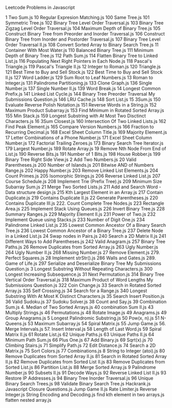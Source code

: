 Leetcode Problems in Javascript

1 Two Sum.js
10 Regular Expresion Matching.js
100 Same Tree.js
101 Symmetric Tree.js
102 Binary Tree Level Order Traversal.js
103 Binary Tree Zigzag Level Order Traversal.js
104 Maximum Depth of Binary Tree.js
105 Construct Binary Tree from Preorder and Inorder Traversal.js
106 Construct Binary Tree from Inorder and Postorder Traversal.js
107 Binary Tree Level Order Traversal II.js
108 Convert Sorted Array to Binary Search Tree.js
11 Container With Most Water.js
110 Balanced Binary Tree.js
111 Minimum Depth of Binary Tree.js
112 Path Sum.js
114 Flatten Binary Tree to Linked List.js
116 Populating Next Right Pointers in Each Node.js
118 Pascal's Triangle.js
119 Pascal's Triangle II.js
12 Integer to Roman.js
120 Triangle.js
121 Best Time to Buy and Sell Stock.js
122 Best Time to Buy and Sell Stock II.js
127 Word Ladder.js
129 Sum Root to Leaf Numbers.js
13 Roman to Integer.js
131 Palindrome Partitioning.js
133 Clone Graph.js
136 Single Number.js
137 Single Number II.js
139 Word Break.js
14 Longest Common Prefix.js
141 Linked List Cycle.js
144 Binary Tree Preorder Traversal My Submissions Question.js
146 LRU Cache.js
148 Sort List.js
15 3Sum.js
150 Evaluate Reverse Polish Notation.js
151 Reverse Words in a String.js
152 Maximum Product Subarray.js
153 Find Minimum in Rotated Sorted Array.js
155 Min Stack.js
159 Longest Substring with At Most Two Disctinct Characters.js
16 3Sum Closest.js
160 Intersection Of Two Linked Lists.js
162 Find Peak Element.js
165 Compare Version Numbers.js
166 Fraction to Recurring Decimal.js
168 Excel Sheet Column Title.js
169 Majority Element.js
17 Letter Combinations of a Phone Number.js
171 Excel Sheet Column Number.js
172 Factorial Trailing Zeroes.js
173 Binary Search Tree Iterator.js
179 Largest Number.js
189 Rotate Array.js
19 Remove Nth Node From End of List.js
190 Reverse Bits.js
191 Number of 1 Bits.js
198 House Robber.js
199 Binary Tree Right Side View.js
2 Add Two Numbers.js
20 Valid Parentheses.js
200 Number of Islands.js
201 Bitwise AND of Numbers Range.js
202 Happy Number.js
203 Remove Linked List Elements.js
204 Count Primes.js
205 Isomorphic Strings.js
206 Reverse Linked List.js
207 Course Schedule.js
208 Implement Trie (Prefix Tree).js
209 Minimum Size Subarray Sum.js
21 Merge Two Sorted Lists.js
211 Add and Search Word - Data structure design.js
215 Kth Largest Element in an Array.js
217 Contain Duplicate.js
219 Contains Duplicate II.js
22 Generate Parentheses.js
220 Contains Duplicate III.js
222. Count Complete Tree Nodes.js
223 Rectangle Area.js
225 Implement Stack Using Queues.js
226 Invert Binary Tree.js
228 Summary Ranges.js
229 Majority Element II.js
231 Power of Two.js
232 Implement Queue using Stacks.js
233 Number of Digit One.js
234 Palindrome Linked List.js
235 Lowest Common Ancestor Of a Binary Search Tree.js
236 Lowest Common Ancestor of a Binary Tree.js
237 Delete Node in a Linked List.js
24 Swap nodes in Pairs.js
240 Search a 2D Matrix II.js
241 Different Ways to Add Parentheses.js
242 Valid Anagram.js
257 Binary Tree Paths.js
26 Remove Duplicates from Sorted Array.js
263 Ugly Number.js
264 Ugly Number II.js
268 Missing Number.js
27 Remove Element.js
279. Perfect Squares.js
28 Implement strStr().js
286 Walls and Gates.js
289. Game of Life.js
297 Serialize and Deserialize Binary Tree My Submissions Question.js
3 Longest Substring Without Repeating Characters.js
300 Longest Increasing Subsequence.js
31 Next Permutation.js
314 Binary Tree Vertical Order Traversal.js
318 Maximum Product of Word Lengths My Submissions Question.js
322 Coin Change.js
33 Search in Rotated Sorted Array.js
335 Self Crossing.js
34 Search for a Range.js
340 Longest Substring With At Most K Distinct Characters.js
35 Search Insert Position.js
36 Valid Sudoku.js
37 Sudoku Solver.js
38 Count and Say.js
39 Combination Sum.js
4. Median of Two Sorted Arrays.js
40 combination Sum II.js
43 Multiply Strings.js
46 Permutations.js
48 Rotate Image.js
49 Anagrams.js
49 Group Anagrams.js
5 Longest Palindromic Substring.js
50 Pow(x, n).js
51 N-Queens.js
53 Maximum Subarray.js
54 Spiral Matrix.js
55 Jump Game.js
56. Merge Intervals.js
57. Insert Interval.js
58 Length of Last Word.js
59 Spiral Matrix II.js
61 Rotate List.js
62 Unique Paths.js
63 Unique Paths II.js
64 Minimum Path Sum.js
66 Plus One.js
67 Add Binary.js
69 Sqrt(x).js
70 Climbing Stairs.js
71 Simplify Path.js
72 Edit Distance.js
74 Search a 2D Matrix.js
75 Sort Colors.js
77 Combinations.js
8 String to Integer (atoi).js
80 Remove Duplicates from Sorted Array II.js
81 Search in Rotated Sorted Array II.js
82 Remove Duplicates from Sorted List II.js
83 Remove Duplicates from Sorted List.js
86 Partition List.js
88 Merge Sorted Array.js
9 Palindrome Number.js
90 Subsets II.js
91 Decode Ways.js
92 Reverse Linked List II.js
93 Restore IP Addresses.js
94 Binary Tree Inorder Traversal.js
96 Unique Binary Search Trees.js
98 Validate Binary Search Tree.js
Hackrank.js
Javascript Closure Questions.js
Jump Game II.js
Rate Limiter.js
Reverse Integer.js
String Encoding and Decoding.js
find kth element in two arrays.js
flatten nested array.js